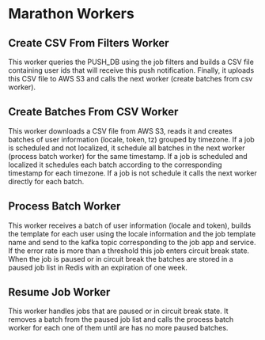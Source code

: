 Marathon Workers
================

## Create CSV From Filters Worker

This worker queries the PUSH_DB using the job filters and builds a CSV file containing user ids that will receive this push notification. Finally, it uploads this CSV file to AWS S3 and calls the next worker (create batches from csv worker).

## Create Batches From CSV Worker

This worker downloads a CSV file from AWS S3, reads it and creates batches of user information (locale, token, tz) grouped by timezone. If a job is scheduled and not localized, it schedule all batches in the next worker (process batch worker) for the same timestamp. If a job is scheduled and localized it schedules each batch according to the corresponding timestamp for each timezone. If a job is not schedule it calls the next worker directly for each batch.

## Process Batch Worker

This worker receives a batch of user information (locale and token), builds the template for each user using the locale information and the job template name and send to the kafka topic corresponding to the job app and service. If the error rate is more than a threshold this job enters circuit break state. When the job is paused or in circuit break the batches are stored in a paused job list in Redis with an expiration of one week.

## Resume Job Worker

This worker handles jobs that are paused or in circuit break state. It removes a batch from the paused job list and calls the process batch worker for each one of them until are has no more paused batches.
